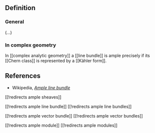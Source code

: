 
## Definition 

### General

(...)

### In complex geometry

In [[complex analytic geometry]] a [[line bundle]] is ample precisely if its [[Chern class]] is represented by a [[Kähler form]].


## References

* Wikipedia, _[Ample line bundle](http://en.wikipedia.org/wiki/Ample_line_bundle)_

[[!redirects ample sheaves]]

[[!redirects ample line bundle]]
[[!redirects ample line bundles]]

[[!redirects ample vector bundle]]
[[!redirects ample vector bundles]]

[[!redirects ample module]]
[[!redirects ample modules]]

